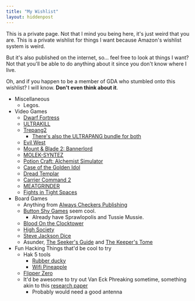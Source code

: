 ```yaml
---
title: "My Wishlist"
layout: hiddenpost
---
```

This is a private page. Not that I mind you being here, it's just weird that you are. This is a private wishlist for things I want because Amazon's wishlist system is weird.

But it's also published on the internet, so... feel free to look at things I want? Not that you'll be able to do anything about it since you don't know where I live.

Oh, and if you happen to be a member of GDA who stumbled onto this wishlist? I will know. **Don't even think about it**.

- Miscellaneous
	- Legos.
- Video Games
	- [Dwarf Fortress](https://kitfoxgames.itch.io/dwarf-fortress)
	- [ULTRAKILL](https://www.humblebundle.com/store/ultrakill)
	- [Trepang2](https://www.humblebundle.com/store/trepang2)
		- [There's also the ULTRAPANG bundle for both](https://store.steampowered.com/bundle/33227/Ultrapang/)
	- [Evil West](https://www.humblebundle.com/store/evil-west)
	- [Mount & Blade 2: Bannerlord](https://www.gog.com/en/game/mount_blade_ii_bannerlord)
	- [MOLEK-SYNTEZ](https://www.gog.com/en/game/moleksyntez)
	- [Potion Craft: Alchemist Simulator](https://www.gog.com/en/game/potion_craft_alchemist_simulator)
	- [Case of the Golden Idol](https://www.gog.com/en/game/the_case_of_the_golden_idol)
	- [Dread Templar](https://www.gog.com/en/game/dread_templar/)
	- [Carrier Command 2](https://store.steampowered.com/app/1489630/)
	- [MEATGRINDER](https://store.steampowered.com/app/1968710/MEATGRINDER/)
	- [Fights in Tight Spaces](https://store.steampowered.com/app/1265820/Fights_in_Tight_Spaces/)
- Board Games
	- Anything from [Always Checkers Publishing](https://alwayscheckers.com/)
	- [Button Shy Games](https://buttonshygames.com/) seem cool.
		- Already have Sprawlopolis and Tussie Mussie.
	- [Blood On the Clocktower](https://bloodontheclocktower.com/products/blood-on-the-clocktower-the-game)
	- [High Society](https://ospreypublishing.com/us/high-society-9781472827777/)
	- [Steve Jackson Dice](http://www.sjgames.com/dice/)
	- Asunder, [The Seeker's Guide](https://giftedrebels.com/products/the-seekers-guide-hardcover?variant=41151010734246) and [The Keeper's Tome](https://giftedrebels.com/products/the-keepers-tome-hardcover)
- Fun Hacking Things that'd be cool to try
	- Hak 5 tools
		- [Rubber ducky](https://hak5.org/products/usb-rubber-ducky)
		- [Wifi Pineapple](https://hak5.org/products/wifi-pineapple)
	- [Flipper Zero](https://shop.flipperzero.one/)
	- It'd be awesome to try out Van Eck Phreaking sometime, something akin to this [research paper](https://www.usenix.org/legacy/events/sec09/tech/full_papers/vuagnoux.pdf)
		- Probably would need a good antenna